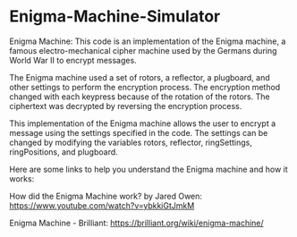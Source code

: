 # Enigma-Machine-Simulator
Enigma Machine:
This code is an implementation of the Enigma machine, a famous electro-mechanical cipher machine used by the Germans during World War II to encrypt messages.

The Enigma machine used a set of rotors, a reflector, a plugboard, and other settings to perform the encryption process. The encryption method changed with each keypress because of the rotation of the rotors. The ciphertext was decrypted by reversing the encryption process.

This implementation of the Enigma machine allows the user to encrypt a message using the settings specified in the code. The settings can be changed by modifying the variables rotors, reflector, ringSettings, ringPositions, and plugboard.

Here are some links to help you understand the Enigma machine and how it works:

How did the Enigma Machine work? by Jared Owen:
https://www.youtube.com/watch?v=ybkkiGtJmkM


Enigma Machine - Brilliant:
https://brilliant.org/wiki/enigma-machine/
